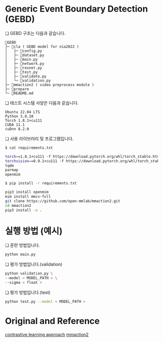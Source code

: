 # Generic Event Boundary Detection (GEBD)

❏ GEBD 구조는 다음과 같습니다.
```
📂GEBD 
├─ 📂cla ( GEBD model for nia2022 )
│   ├─ 📄config.py
│   ├─ 📄dataset.py
│   ├─ 📄main.py
│   ├─ 📄network.py
│   ├─ 📄resnet.py
│   ├─ 📄test.py
│   ├─ 📄validate.py
│   └─ 📄validation.py
├─ 📂mmaction2 ( video preprocess module )
├─ 📂prepare 
└─ 📄README.md
```

❏ 테스트 시스템 사양은 다음과 같습니다.
```
Ubuntu 22.04 LTS
Python 3.8.10 
Torch 1.8.1+cu111 
CUDA 11.1
cuDnn 8.2.0    
```

❏ 사용 라이브러리 및 프로그램입니다.
```bash
$ cat requirements.txt

torch==1.8.1+cu111 -f https://download.pytorch.org/whl/torch_stable.html
torchvision==0.9.1+cu111 -f https://download.pytorch.org/whl/torch_stable.html
tqdm
parmap
openmim

$ pip install -r requirements.txt
```

```bash
pip3 install openmim
mim install mmcv-full
git clone https://github.com/open-mmlab/mmaction2.git
cd mmaction2
pip3 install -e .
```


# 실행 방법 (예시)
❏ 훈련 방법입니다.
```bash
python main.py
```
❏ 평가 방법입니다.(validation)
```bash
python validation.py \
--model < MODEL_PATH > \
--sigma < float > 
```

❏ 평가 방법입니다.(test)
```bash
python test.py --model < MODEL_PATH >
```



# Original and Reference
[contrastive learning approach](https://github.com/hello-jinwoo/LOVEU-CVPR2021)
[mmaction2](https://github.com/open-mmlab/mmaction2)
